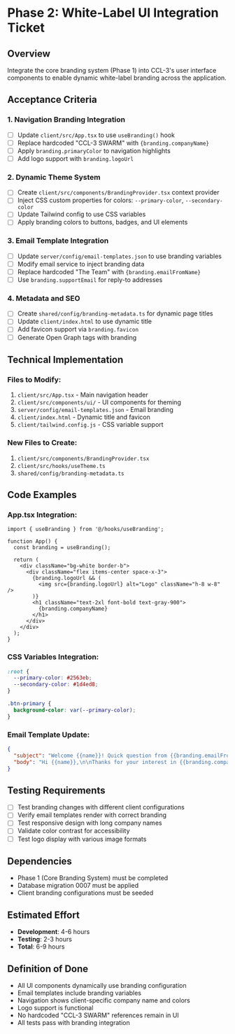 # Phase 2: White-Label UI Integration Ticket

## Overview
Integrate the core branding system (Phase 1) into CCL-3's user interface components to enable dynamic white-label branding across the application.

## Acceptance Criteria

### 1. Navigation Branding Integration
- [ ] Update `client/src/App.tsx` to use `useBranding()` hook
- [ ] Replace hardcoded "CCL-3 SWARM" with `{branding.companyName}`
- [ ] Apply `branding.primaryColor` to navigation highlights
- [ ] Add logo support with `branding.logoUrl`

### 2. Dynamic Theme System
- [ ] Create `client/src/components/BrandingProvider.tsx` context provider
- [ ] Inject CSS custom properties for colors: `--primary-color`, `--secondary-color`
- [ ] Update Tailwind config to use CSS variables
- [ ] Apply branding colors to buttons, badges, and UI elements

### 3. Email Template Integration
- [ ] Update `server/config/email-templates.json` to use branding variables
- [ ] Modify email service to inject branding data
- [ ] Replace hardcoded "The Team" with `{branding.emailFromName}`
- [ ] Use `branding.supportEmail` for reply-to addresses

### 4. Metadata and SEO
- [ ] Create `shared/config/branding-metadata.ts` for dynamic page titles
- [ ] Update `client/index.html` to use dynamic title
- [ ] Add favicon support via `branding.favicon`
- [ ] Generate Open Graph tags with branding

## Technical Implementation

### Files to Modify:
1. `client/src/App.tsx` - Main navigation header
2. `client/src/components/ui/` - UI components for theming
3. `server/config/email-templates.json` - Email branding
4. `client/index.html` - Dynamic title and favicon
5. `client/tailwind.config.js` - CSS variable support

### New Files to Create:
1. `client/src/components/BrandingProvider.tsx`
2. `client/src/hooks/useTheme.ts`
3. `shared/config/branding-metadata.ts`

## Code Examples

### App.tsx Integration:
```tsx
import { useBranding } from '@/hooks/useBranding';

function App() {
  const branding = useBranding();
  
  return (
    <div className="bg-white border-b">
      <div className="flex items-center space-x-3">
        {branding.logoUrl && (
          <img src={branding.logoUrl} alt="Logo" className="h-8 w-8" />
        )}
        <h1 className="text-2xl font-bold text-gray-900">
          {branding.companyName}
        </h1>
      </div>
    </div>
  );
}
```

### CSS Variables Integration:
```css
:root {
  --primary-color: #2563eb;
  --secondary-color: #1d4ed8;
}

.btn-primary {
  background-color: var(--primary-color);
}
```

### Email Template Update:
```json
{
  "subject": "Welcome {{name}}! Quick question from {{branding.emailFromName}}",
  "body": "Hi {{name}},\n\nThanks for your interest in {{branding.companyName}}!\n\nBest regards,\n{{branding.emailFromName}} Team"
}
```

## Testing Requirements
- [ ] Test branding changes with different client configurations
- [ ] Verify email templates render with correct branding
- [ ] Test responsive design with long company names
- [ ] Validate color contrast for accessibility
- [ ] Test logo display with various image formats

## Dependencies
- Phase 1 (Core Branding System) must be completed
- Database migration 0007 must be applied
- Client branding configurations must be seeded

## Estimated Effort
- **Development**: 4-6 hours
- **Testing**: 2-3 hours
- **Total**: 6-9 hours

## Definition of Done
- All UI components dynamically use branding configuration
- Email templates include branding variables
- Navigation shows client-specific company name and colors
- Logo support is functional
- No hardcoded "CCL-3 SWARM" references remain in UI
- All tests pass with branding integration